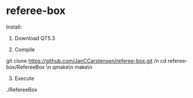 referee-box
===========


Install:

1) Download QT5.3

2) Compile

git clone https://github.com/JanCCarstensen/referee-box.git /n
cd referee-box/RefereeBox \n
qmake\n
make\n

3) Execute

./RefereeBox



